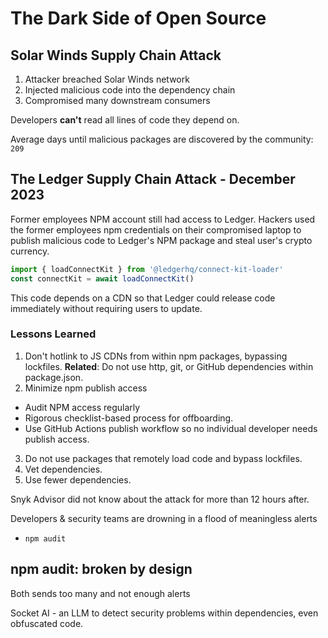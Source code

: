 # The Dark Side of Open Source

## Solar Winds Supply Chain Attack
1. Attacker breached Solar Winds network
2. Injected malicious code into the dependency chain
3. Compromised many downstream consumers

Developers **can't** read all lines of code they depend on.

Average days until malicious packages are discovered by the community: `209`

## The Ledger Supply Chain Attack - December 2023

Former employees NPM account still had access to Ledger. Hackers used the former employees npm credentials on their compromised laptop to publish malicious code to Ledger's NPM package and steal user's crypto currency.

```js
import { loadConnectKit } from '@ledgerhq/connect-kit-loader'
const connectKit = await loadConnectKit()
```

This code depends on a CDN so that Ledger could release code immediately without requiring users to update.

### Lessons Learned
1. Don't hotlink to JS CDNs from within npm packages, bypassing lockfiles. **Related**: Do not use http, git, or GitHub dependencies within package.json.
2. Minimize npm publish access
  - Audit NPM access regularly
  - Rigorous checklist-based process for offboarding.
  - Use GitHub Actions publish workflow so no individual developer needs publish access.
3. Do not use packages that remotely load code and bypass lockfiles.
4. Vet dependencies.
5. Use fewer dependencies.

Snyk Advisor did not know about the attack for more than 12 hours after.

Developers & security teams are drowning in a flood of meaningless alerts
- `npm audit`

## npm audit: broken by design
Both sends too many and not enough alerts

Socket AI - an LLM to detect security problems within dependencies, even obfuscated code.
